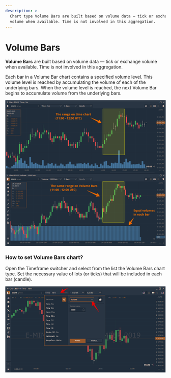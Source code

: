 ```yaml
---
description: >-
  Chart type Volume Bars are built based on volume data — tick or exchange
  volume when available. Time is not involved in this aggregation.
---
```


# Volume Bars

**Volume Bars** are built based on volume data — tick or exchange volume when available. Time is not involved in this aggregation. 

Each bar in a Volume Bar chart contains a specified volume level. This volume level is reached by accumulating the volume of each of the underlying bars. When the volume level is reached, the next Volume Bar begins to accumulate volume from the underlying bars.

![The comparison between Time chart and Volume Bars chart type in Quantower platform](../../../.gitbook/assets/volume-bars-chart-in-quantower.png)

### How to set Volume Bars chart?

Open the Timeframe switcher and select from the list the Volume Bars chart type. Set the necessary value of lots \(or ticks\) that will be included in each bar \(candle\).

![Select Volume bars chart type via timeframe selector](../../../.gitbook/assets/selection-of-volume-bars.png)

